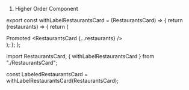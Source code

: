 1. Higher Order Component

export const withLabelRestaurantsCard = (RestaurantsCard) => {
	return (restaurants) => {
		return (
			<div>
				<label>Promoted</label>
				<RestaurantsCard {...restaurants} />
			</div>
		);
	};
};


import RestaurantsCard, { withLabelRestaurantsCard } from "./RestaurantsCard";

const LabeledRestaurantsCard = withLabelRestaurantsCard(RestaurantsCard);

<LabeledRestaurantsCard
	key={restaurants.info.id}
	restaurants={restaurants.info}
/>
